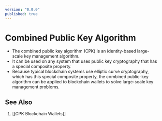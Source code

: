 ```yaml
---
version: "0.0.0"
published: true
---
```

# Combined Public Key Algorithm
- The combined public key algorithm (CPK) is an identity-based large-scale key management algorithm. 
- It can be used on any system that uses public key cryptography that has a special composite property. 
- Because typical blockchain systems use elliptic curve cryptography, which has this special composite property, the combined public-key algorithm can be applied to blockchain wallets to solve large-scale key management problems.

## See Also
1. [[CPK Blockchain Wallets]]